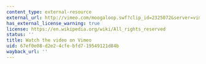 ```yaml
---
content_type: external-resource
external_url: http://vimeo.com/moogaloop.swf?clip_id=2325072&server=vimeo.com&show_title=0&show_byline=0&show_portrait=0&color=&fullscreen=0&group_id=
has_external_license_warning: true
license: https://en.wikipedia.org/wiki/All_rights_reserved
status: ''
title: Watch the video on Vimeo
uid: 67ef0e08-d2e2-4cfe-bfd7-19549121d84b
wayback_url: ''
---
```

